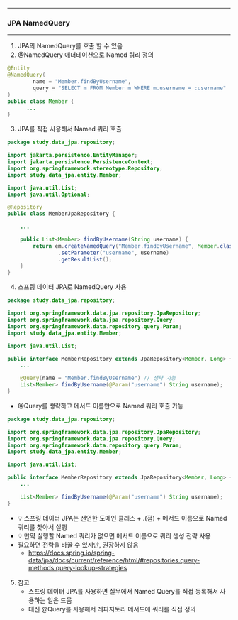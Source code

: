 -----
### JPA NamedQuery
-----
1. JPA의 NamedQuery를 호출 할 수 있음
2. @NamedQuery 애너테이션으로 Named 쿼리 정의
```java
@Entity
@NamedQuery(
        name = "Member.findByUsername",
        query = "SELECT m FROM Member m WHERE m.username = :username"
)
public class Member {
      ...
}
```

3. JPA를 직접 사용해서 Named 쿼리 호출
```java
package study.data_jpa.repository;

import jakarta.persistence.EntityManager;
import jakarta.persistence.PersistenceContext;
import org.springframework.stereotype.Repository;
import study.data_jpa.entity.Member;

import java.util.List;
import java.util.Optional;

@Repository
public class MemberJpaRepository {

    ...

    public List<Member> findByUsername(String username) {
        return em.createNamedQuery("Member.findByUsername", Member.class)
                .setParameter("username", username)
                .getResultList();
    }
}
```

4. 스프링 데이터 JPA로 NamedQuery 사용
```java
package study.data_jpa.repository;

import org.springframework.data.jpa.repository.JpaRepository;
import org.springframework.data.jpa.repository.Query;
import org.springframework.data.repository.query.Param;
import study.data_jpa.entity.Member;

import java.util.List;

public interface MemberRepository extends JpaRepository<Member, Long> {
    ...

    @Query(name = "Member.findByUsername") // 생략 가능
    List<Member> findByUsername(@Param("username") String username);
}
```
  - @Query를 생략하고 메서드 이름만으로 Named 쿼리 호출 가능
```java
package study.data_jpa.repository;

import org.springframework.data.jpa.repository.JpaRepository;
import org.springframework.data.jpa.repository.Query;
import org.springframework.data.repository.query.Param;
import study.data_jpa.entity.Member;

import java.util.List;

public interface MemberRepository extends JpaRepository<Member, Long> { // ** 💡 여기 선언한 Member 도메인 클래스
    ...

    List<Member> findByUsername(@Param("username") String username);
}
```
  - 💡 스프링 데이터 JPA는 선언한 도메인 클래스 + .(점) + 메서드 이름으로 Named 쿼리를 찾아서 실행
  - 💡 만약 실행할 Named 쿼리가 없으면 메서드 이름으로 쿼리 생성 전략 사용
  - 필요하면 전략을 바꿀 수 있지만, 권장하지 않음
    + https://docs.spring.io/spring-data/jpa/docs/current/reference/html/#repositories.query-methods.query-lookup-strategies

5. 참고
   - 스프링 데이터 JPA를 사용하면 실무에서 Named Query를 직접 등록해서 사용하는 일은 드뭄
   - 대신 @Query를 사용해서 레파지토리 메서드에 쿼리를 직접 정의
     
